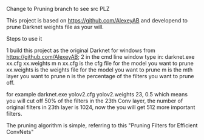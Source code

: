 Change to Pruning branch to see src PLZ

This project is based on https://github.com/AlexeyAB and developend to prune Darknet weights file as your will.

Steps to use it 

1 build this project as the original Darknet for windows from  https://github.com/AlexeyAB;
2 in the cmd line window type in:
  darknet.exe xx.cfg xx.weights m n
xx.cfg is the cfg file for the model you want to prune
xx.weights is the weights file for the model you want to prune
m is the mth layer you want to prune
n is the percentage of the filters you want to prune off.

for example  darknet.exe yolov2.cfg yolov2.weights 23, 0.5 which means you will cut off 50% of the filters in the 23th Conv layer, the number of original filters in 23th layer is 1024, now the you will get 512 more important filters.

The pruning algorithm is simple, referring to this "Pruning Filters for Efficient ConvNets"
